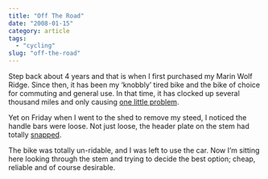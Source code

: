 ```yaml
---
title: "Off The Road"
date: "2008-01-15"
category: article
tags:
  - "cycling"
slug: "off-the-road"
---
```


Step back about 4 years and that is when I first purchased my Marin Wolf Ridge. Since then, it has been my ‘knobbly’ tired bike and the bike of choice for commuting and general use. In that time, it has clocked up several thousand miles and only causing [one little problem](https://adamchamberlin.info/2005/04/workshop/).

Yet on Friday when I went to the shed to remove my steed, I noticed the handle bars were loose. Not just loose, the header plate on the stem had totally [snapped](https://farm3.static.flickr.com/2112/2189957499_795a0460c0.jpg).

The bike was totally un-ridable, and I was left to use the car. Now I’m sitting here looking through the stem and trying to decide the best option; cheap, reliable and of course desirable.
